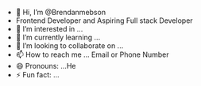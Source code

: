 - 👋 Hi, I’m @Brendanmebson
- Frontend Developer and Aspiring Full stack Developer
- 👀 I’m interested in ...
- 🌱 I’m currently learning ...
- 💞️ I’m looking to collaborate on ...
- 📫 How to reach me ... Email or Phone Number 
- 😄 Pronouns: ...He
- ⚡ Fun fact: ...

<!---
Brendanmebson/Brendanmebson is a ✨ special ✨ repository because its `README.md` (this file) appears on your GitHub profile.
You can click the Preview link to take a look at your changes.
--->
